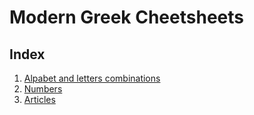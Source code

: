 # Modern Greek Cheetsheets

## Index
1. [Alpabet and letters combinations](letters.md)
2. [Numbers](numbers.md)
3. [Articles](articles.md)